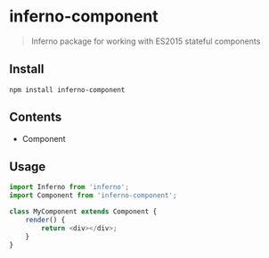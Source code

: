 # inferno-component
> Inferno package for working with ES2015 stateful components

## Install

```
npm install inferno-component
```

## Contents

* Component

## Usage

```js
import Inferno from 'inferno';
import Component from 'inferno-component';

class MyComponent extends Component {
	render() { 
		return <div></div>;
	}
}
```



